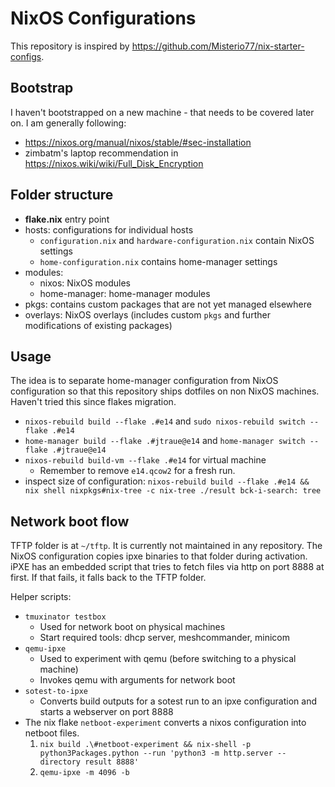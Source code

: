 # NixOS Configurations

This repository is inspired by https://github.com/Misterio77/nix-starter-configs.

## Bootstrap

I haven't bootstrapped on a new machine - that needs to be covered later on.
I am generally following:
  - <https://nixos.org/manual/nixos/stable/#sec-installation>
  - zimbatm's laptop recommendation in <https://nixos.wiki/wiki/Full_Disk_Encryption>

## Folder structure

- **flake.nix** entry point
- hosts: configurations for individual hosts
  - `configuration.nix` and `hardware-configuration.nix` contain NixOS settings
  - `home-configuration.nix` contains home-manager settings
- modules:
  - nixos: NixOS modules
  - home-manager: home-manager modules
- pkgs: contains custom packages that are not yet managed elsewhere
- overlays: NixOS overlays (includes custom `pkgs` and further modifications of existing packages)

## Usage

The idea is to separate home-manager configuration from NixOS configuration so that this repository ships dotfiles on non NixOS machines. Haven't tried this since flakes migration.

- `nixos-rebuild build --flake .#e14` and `sudo nixos-rebuild switch --flake .#e14`
- `home-manager build --flake .#jtraue@e14` and `home-manager switch --flake .#jtraue@e14`
- `nixos-rebuild build-vm --flake .#e14` for virtual machine
    - Remember to remove `e14.qcow2` for a fresh run.
- inspect size of configuration: `nixos-rebuild build --flake .#e14 && nix shell nixpkgs#nix-tree -c nix-tree ./result
bck-i-search: tree`

## Network boot flow

TFTP folder is at `~/tftp`. It is currently not maintained in any repository.
The NixOS configuration copies ipxe binaries to that folder during activation.
iPXE has an embedded script that tries to fetch files via http on port 8888 at first.
If that fails, it falls back to the TFTP folder.

Helper scripts:

* `tmuxinator testbox`
    * Used for network boot on physical machines
    * Start required tools: dhcp server, meshcommander, minicom
* `qemu-ipxe`
    * Used to experiment with qemu (before switching to a physical machine)
    * Invokes qemu with arguments for network boot
* `sotest-to-ipxe`
    * Converts build outputs for a sotest run to an ipxe configuration and starts a webserver on port 8888
* The nix flake `netboot-experiment` converts a nixos configuration into netboot files.
    1. `nix build .\#netboot-experiment && nix-shell -p python3Packages.python --run 'python3 -m http.server --directory result 8888'`
    2. `qemu-ipxe -m 4096 -b`
